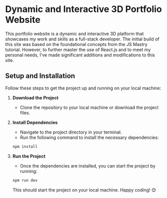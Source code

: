 # Dynamic and Interactive 3D Portfolio Website

This portfolio website is a dynamic and interactive 3D platform that showcases my work and skills as a full-stack developer. The initial build of this site was based on the foundational concepts from the JS Mastry tutorial. However, to further master the use of React.js and to meet my personal needs, I've made significant additions and modifications to this site.

## Setup and Installation

Follow these steps to get the project up and running on your local machine:

1. **Download the Project**
    - Clone the repository to your local machine or download the project files.

2. **Install Dependencies**
    - Navigate to the project directory in your terminal.
    - Run the following command to install the necessary dependencies:
    ```bash
    npm install
    ```

3. **Run the Project**
    - Once the dependencies are installed, you can start the project by running:
    ```bash
    npm run dev
    ```

    This should start the project on your local machine. Happy coding! 😊
